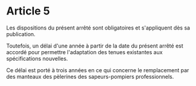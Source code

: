 # Article 5

Les dispositions du présent arrêté sont obligatoires et s'appliquent dès sa publication.

Toutefois, un délai d'une année à partir de la date du présent arrêté est accordé pour permettre l'adaptation des tenues existantes aux spécifications nouvelles.

Ce délai est porté à trois années en ce qui concerne le remplacement par des manteaux des pèlerines des sapeurs-pompiers professionnels.

